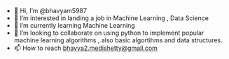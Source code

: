 - 👋 Hi, I’m @bhavyam5987
- 👀 I’m interested in landing a job in Machine Learning , Data Science 
- 🌱 I’m currently learning Machine Learning 
- 💞️ I’m looking to collaborate on using python to implement popular machine learning algorithms , also basic algortihms and data structures. 
- 📫 How to reach bhavya2.medishetty@gmail.com

<!---
bhavyam5987/bhavyam5987 is a ✨ special ✨ repository because its `README.md` (this file) appears on your GitHub profile.
You can click the Preview link to take a look at your changes.
--->
